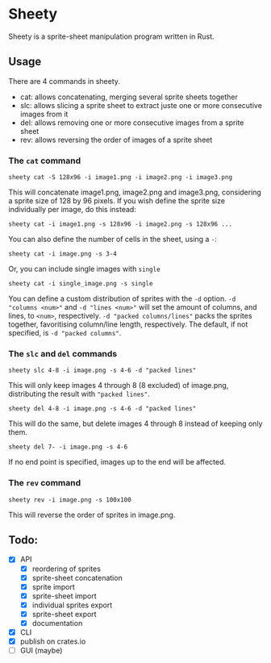 # Sheety

Sheety is a sprite-sheet manipulation program written in Rust.

## Usage

There are 4 commands in sheety.
 - cat: allows concatenating, merging several sprite sheets together
 - slc: allows slicing a sprite sheet to extract juste one or more consecutive images from it
 - del: allows removing one or more consecutive images from a sprite sheet
 - rev: allows reversing the order of images of a sprite sheet

### The `cat` command

`sheety cat -S 128x96 -i image1.png -i image2.png -i image3.png`

This will concatenate image1.png, image2.png and image3.png, considering a sprite size of 128 by 96 pixels.
If you wish define the sprite size individually per image, do this instead:

`sheety cat -i image1.png -s 128x96 -i image2.png -s 128x96 ...`

You can also define the number of cells in the sheet, using a `-`:

`sheety cat -i image.png -s 3-4`

Or, you can include single images with `single`

`sheety cat -i single_image.png -s single`


You can define a custom distribution of sprites with the `-d` option. `-d "columns <num>"` and `-d "lines <num>"` will set the amount of columns, and lines, to `<num>`, respectively. `-d "packed columns/lines"` packs the sprites together, favoritising column/line length, respectively. The default, if not specified, is `-d "packed columns"`.

### The `slc` and `del` commands

`sheety slc 4-8 -i image.png -s 4-6 -d "packed lines"`

This will only keep images 4 through 8 (8 excluded) of image.png, distributing the result with `"packed lines"`.

`sheety del 4-8 -i image.png -s 4-6 -d "packed lines"`

This will do the same, but delete images 4 through 8 instead of keeping only them.

`sheety del 7- -i image.png -s 4-6`

If no end point is specified, images up to the end will be affected.

### The `rev` command

`sheety rev -i image.png -s 100x100`

This will reverse the order of sprites in image.png.

## Todo:
- [x] API
	- [x] reordering of sprites
	- [x] sprite-sheet concatenation
	- [x] sprite import
	- [x] sprite-sheet import
	- [x] individual sprites export
	- [x] sprite-sheet export
	- [x] documentation
- [x] CLI
- [x] publish on crates.io
- [ ] GUI (maybe)

